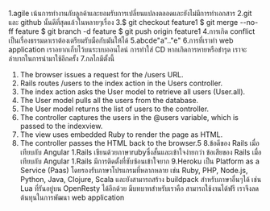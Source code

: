 1.agile เน้นการทำงานกับลูกค้าและยอมรับการเปลี่ยนแปลงตลอดและยังไม่มีการทำเอกสาร
2.git และ github นั้นดีที่สุดแล้วในหลายๆเรื่อง
3.$ git checkout feature1
  $ git merge --no-ff feature
  $ git branch -d feature
  $ git push origin feature1
4.การเกิด conflict เป็นเรื่องธรรมดาเราต้องเตรียมรับมือกับมันให้ได้
5.abcde"a".."e"
6.การที่เราทำ web application เราอยากเก็บไว้บนระบบออนไลน์ การทำใส่ CD หากเกิดการหายหรือชำรุด เราจะลำบากในการนำมาใช้อีกครั้ง
7.กลไกมีตั้งนี้
1.	The browser issues a request for the /users URL.
2.	Rails routes /users to the index action in the Users controller.
3.	The index action asks the User model to retrieve all users (User.all).
4.	The User model pulls all the users from the database.
5.	The User model returns the list of users to the controller.
6.	The controller captures the users in the @users variable, which is passed to the indexview.
7.	The view uses embedded Ruby to render the page as HTML.
8.	The controller passes the HTML back to the browser.5
8.ข้อดีของ Rails เมื่อเทียบกับ Angular 1.Rails เขียนด้วยภาษาrubyซึ่งสั้นและเข้าใจง่ายกว่า
ข้อเสียของ Rails เมื่อเทียบกับ Angular 1.Rails มีการติดตั้งที่ซับซ้อนเข้าใจยาก
9.Heroku เป็น Platform as a Service (Paas) โดยรองรับภาษาโปรแกรมที่หลากหลาย เช่น  Ruby, PHP, Node.js, Python, Java, Clojure, Scala และยังสามารถสร้าง buildpack สำหรับภาษาอื่นๆได้ เช่น Lua ที่รันอยู่บน OpenResty ได้อีกด้วย มีบทบาทสำหรับเราคือ สามารถใช้งานได้ฟรี เราจึงลดต้นทุนในการพัฒนา web application

